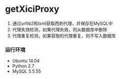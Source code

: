 # getXiciProxy
1. 通过urllib2和lxml获取西刺代理，并保存在MySQL中
2. 代理失效检测，如果代理失效，则从数据库中删除
3. 代理重复检测，如果获取的代理重复，则不写入数据库

### 运行环境
 * Ubuntu 14.04
 * Python 2.7
 * MySQL 5.5.55
